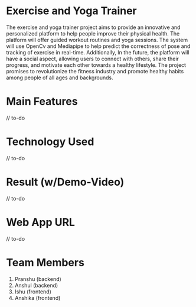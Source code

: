 # Exercise and Yoga Trainer
The exercise and yoga trainer project aims to provide an innovative and personalized platform to help people improve their physical health. The platform will offer guided workout routines and yoga sessions. The system will use OpenCv and Mediapipe to help predict the correctness of pose and tracking of exercise in real-time. Additionally, In the future, the platform will have a social aspect, allowing users to connect with others, share their progress, and motivate each other towards a healthy lifestyle. The project promises to revolutionize the fitness industry and promote healthy habits among people of all ages and backgrounds. 

# Main Features 
// to-do

# Technology Used
// to-do  
 
# Result (w/Demo-Video) 
// to-do

# Web App URL 
// to-do 

# Team Members
1. Pranshu (backend)
2. Anshul (backend)
3. Ishu (frontend) 
4. Anshika (frontend)
